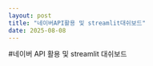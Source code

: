 ```yaml
---
layout: post
title: "네이버API활용 및 streamlit대쉬보드"
date: 2025-08-08
---
```


#네이버 API 활용 및 streamlit 대쉬보드
